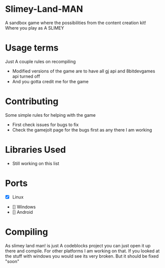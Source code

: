 # Slimey-Land-MAN
A sandbox game where the possibilities from the content creation kit! Where you play as A SLIMEY

# Usage terms
Just A couple rules on recompiling
- Modified versions of the game are to have all gj api and 8bitdevgames api turned off
- And you gotta credit me for the game

# Contributing
Some simple rules for helping with the game
- First check issues for bugs to fix
- Check the gamejolt page for the bugs first as any there I am working

# Libraries Used
- Still working on this list

# Ports
- [X] Linux
- [] Windows
- [] Android

# Compiling
As slimey land man! is just A codeblocks project you can just open it up there and compile. For other platforms I am working on that. If you looked at the stuff with windows you would see its very broken. But it should be fixed "soon"

